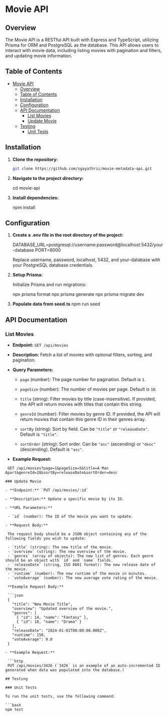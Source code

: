 # Movie API

## Overview

The Movie API is a RESTful API built with Express and TypeScript, utilizing Prisma for ORM and PostgreSQL as the database. This API allows users to interact with movie data, including listing movies with pagination and filters, and updating movie information.

## Table of Contents

- [Movie API](#movie-api)
  - [Overview](#overview)
  - [Table of Contents](#table-of-contents)
  - [Installation](#installation)
  - [Configuration](#configuration)
  - [API Documentation](#api-documentation)
    - [List Movies](#list-movies)
    - [Update Movie](#update-movie)
  - [Testing](#testing)
    - [Unit Tests](#unit-tests)

## Installation

1. **Clone the repository:**

   ```bash
   git clone https://github.com/sgayathrii/movie-metadata-api.git

2. **Navigate to the project directory:**

    cd movie-api

3.  **Install dependencies:**
    
    npm install

## Configuration

1. **Create a .env file in the root directory of the project:**
   
    DATABASE_URL=postgresql://username:password@localhost:5432/your-database
    PORT=8000

    Replace username, password, localhost, 5432, and your-database with your PostgreSQL database credentials.

2. **Setup Prisma:**
   
   Initialize Prisma and run migrations:

   npx prisma format
   npx prisma generate
   npx prisma migrate dev
   
3. **Populate data from seed.ts**
   npm run seed

## API Documentation

### List Movies

- **Endpoint:** `GET /api/movies`

- **Description:** Fetch a list of movies with optional filters, sorting, and pagination.

- **Query Parameters:**

  - `page` (number): The page number for pagination. Default is `1`.

  - `pageSize` (number): The number of movies per page. Default is `10`.

  - `title` (string): Filter movies by title (case-insensitive). If provided, the API will return movies with titles that contain this string.

  - `genreId` (number): Filter movies by genre ID. If provided, the API will return movies that contain this genre ID in their genres array.

  - `sortBy` (string): Sort by field. Can be `"title"` or `"releaseDate"`. Default is `"title"`.

  - `sortOrder` (string): Sort order. Can be `"asc"` (ascending) or `"desc"` (descending). Default is `"asc"`.

- **Example Request:**

 ```http
  GET /api/movies?page=1&pageSize=5&title=A Man Apart&genreId=28&sortBy=releaseDate&sortOrder=desc

### Update Movie

- **Endpoint:** `PUT /api/movies/:id`

- **Description:** Update a specific movie by its ID.

- **URL Parameters:**

  - `id` (number): The ID of the movie you want to update.

- **Request Body:**

  The request body should be a JSON object containing any of the following fields you wish to update:

  - `title` (string): The new title of the movie.
  - `overview` (string): The new overview of the movie.
  - `genres` (array of objects): The new list of genres. Each genre should be an object with `id` and `name` fields.
  - `releaseDate` (string, ISO 8601 format): The new release date of the movie.
  - `runtime` (number): The new runtime of the movie in minutes.
  - `voteAverage` (number): The new average vote rating of the movie.

  **Example Request Body:**

  ```json
  {
    "title": "New Movie Title",
    "overview": "Updated overview of the movie.",
    "genres": [
      { "id": 14, "name": "Fantasy" },
      { "id": 18, "name": "Drama" }
    ],
    "releaseDate": "2024-01-01T00:00:00.000Z",
    "runtime": 150,
    "voteAverage": 9.0
  }

- **Example Request:**
  
  ```http
  PUT /api/movies/3426 (`3426` is an example of an auto-incremented ID generated when data was populated into the database.)

## Testing

### Unit Tests

To run the unit tests, use the following command:

```bash
npm test
